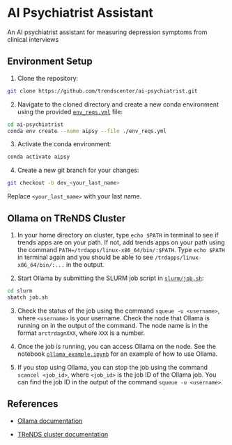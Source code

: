 # AI Psychiatrist Assistant

An AI psychiatrist assistant for measuring depression symptoms from clinical interviews

## Environment Setup

1. Clone the repository:
```bash
git clone https://github.com/trendscenter/ai-psychiatrist.git
```

2. Navigate to the cloned directory and create a new conda environment using the provided [`env_reqs.yml`](env_reqs.yml) file:
```bash
cd ai-psychiatrist
conda env create --name aipsy --file ./env_reqs.yml
```

3. Activate the conda environment:
```bash
conda activate aipsy
```

4. Create a new git branch for your changes:
```bash
git checkout -b dev_<your_last_name>
```
Replace `<your_last_name>` with your last name.

## Ollama on TReNDS Cluster

1. In your home directory on cluster, type `echo $PATH` in terminal to see if trends apps are on your path. If not, add trends apps on your path using the command `PATH=/trdapps/linux-x86_64/bin/:$PATH`. Type `echo $PATH` in terminal again and you should be able to see `/trdapps/linux-x86_64/bin/:...` in the output.

2. Start Ollama by submitting the SLURM job script in [`slurm/job.sh`](slurm/job.sh):
```bash
cd slurm
sbatch job.sh
```

3. Check the status of the job using the command `squeue -u <username>`, where `<username>` is your username. Check the node that Ollama is running on in the output of the command. The node name is in the format `arctrdagnXXX`, where `XXX` is a number.

4. Once the job is running, you can access Ollama on the node. See the notebook [`ollama_example.ipynb`](ollama_example.ipynb) for an example of how to use Ollama.

5. If you stop using Ollama, you can stop the job using the command `scancel <job_id>`, where `<job_id>` is the job ID of the Ollama job. You can find the job ID in the output of the command `squeue -u <username>`.

## References

- [Ollama documentation](https://github.com/ollama/ollama)

- [TReNDS cluster documentation](https://trendscenter.github.io/wiki)